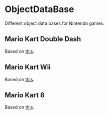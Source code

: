 # ObjectDataBase
Different object data bases for Nintendo games.

## Mario Kart Double Dash
Based on [this](https://avsys.xyz/wiki/Object/Mario_Kart_Double_Dash).

## Mario Kart Wii
Based on [this](http://wiki.tockdom.com/wiki/Object).

## Mario Kart 8
Based on [this](https://avsys.xyz/wiki/Object/Mario_Kart_8).